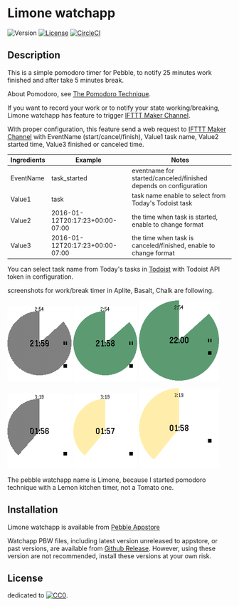 # Limone watchapp

![Version](https://img.shields.io/github/tag/uchida/limone-watchapp.svg)
[![License](https://img.shields.io/github/license/uchida/limone-watchapp.svg)](https://tldrlegal.com/license/creative-commons-cc0-1.0-universal)
[![CircleCI](https://img.shields.io/circleci/project/uchida/limone-watchapp.svg)](https://circleci.com/gh/uchida/limone-watchapp)

## Description

This is a simple pomodoro timer for Pebble,
to notify 25 minutes work finished and after take 5 minutes break.

About Pomodoro, see [The Pomodoro Technique](http://pomodorotechnique.com/).

If you want to record your work or to notify your state working/breaking, 
Limone watchapp has feature to trigger [IFTTT Maker Channel](https://ifttt.com/maker).

With proper configuration, this feature send a web request to [IFTTT Maker Channel](https://ifttt.com/maker) 
with EventName (start/cancel/finish), Value1 task name,
Value2 started time, Value3 finished or canceled time.

|Ingredients|Example                        |Notes                                                           |
|-----------|-------------------------------|----------------------------------------------------------------|
|EventName  |task_started                   |eventname for started/canceled/finished depends on configuration|
|Value1     |task                           |task name enable to select from Today's Todoist task            |
|Value2     |2016-01-12T20:17:23+00:00-07:00|the time when task is started, enable to change format          |
|Value3     |2016-01-12T20:17:23+00:00-07:00|the time when task is canceled/finished, enable to change format|

You can select task name from Today's tasks in [Todoist](https://todoist.com/)
with Todoist API token in configuration.

screenshots for work/break timer in Aplite, Basalt, Chalk are following.

![work timer for aplite](screenshots/aplite-screenshot1.png)
![work timer for basalt](screenshots/basalt-screenshot1.png)
![work timer for chalk](screenshots/chalk-screenshot1.png)

![break timer for aplite](screenshots/aplite-screenshot2.png)
![break timer for basalt](screenshots/basalt-screenshot2.png)
![break timer for chalk](screenshots/chalk-screenshot2.png)

The pebble watchapp name is Limone, because I started pomodoro technique
with a Lemon kitchen timer, not a Tomato one.

## Installation

Limone watchapp is available from [Pebble Appstore](https://apps.getpebble.com/en_US/application/569061bfd5ba00104e000016)

Watchapp PBW files, including latest version unreleased to appstore, or past versions, are 
available from [Github Release](https://github.com/uchida/limone-watchapp).
However, using these version are not recommended, install these versions at your own risk.

## License

dedicated to [![CC0](http://i.creativecommons.org/p/zero/1.0/80x15.png "CC0")](https://creativecommons.org/publicdomain/zero/1.0/).
